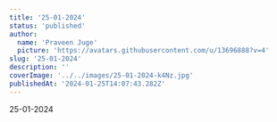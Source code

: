 ```yaml
---
title: '25-01-2024'
status: 'published'
author:
  name: 'Praveen Juge'
  picture: 'https://avatars.githubusercontent.com/u/13696888?v=4'
slug: '25-01-2024'
description: ''
coverImage: '../../images/25-01-2024-k4Nz.jpg'
publishedAt: '2024-01-25T14:07:43.282Z'
---
```


25-01-2024